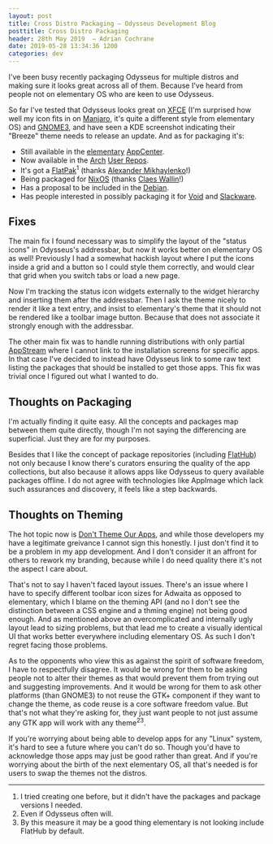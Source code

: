 ```yaml
---
layout: post
title: Cross Distro Packaging — Odysseus Development Blog
posttitle: Cross Distro Packaging
header: 28th May 2019  — Adrian Cochrane
date: 2019-05-28 13:34:36 1200
categories: dev
---
```


I've been busy recently packaging Odysseus for multiple distros and making sure it looks great across all of them. Because I've heard from people not on elementary OS who are keen to use Odysseus.

So far I've tested that Odysseus looks great on [XFCE](https://xfce.org/) (I'm surprised how well my icon fits in on [Manjaro](https://manjaro.org/), it's quite a different style from elementary OS) and [GNOME3](https://www.gnome.org/gnome-3/), and have seen a KDE screenshot indicating their "Breeze" theme needs to release an update. And as for packaging it's:

* Still available in the [elementary](https://elementary.io/) [AppCenter](https://appcenter.elementary.io/).
* Now available in the [Arch](https://www.archlinux.org/) [User Repos](https://aur.archlinux.org/).
* It's got a [FlatPak](https://flatpak.org/)<sup title="I tried creating one before, but it didn't have the packages and package versions I needed.">1</sup> (thanks [Alexander Mikhaylenko](https://github.com/alcinnz/Odysseus/commits?author=Exalm)!)
* Being packaged for [NixOS](https://nixos.org/) (thanks [Claes Wallin](https://github.com/alcinnz/Odysseus/commits?author=clacke)!)
* Has a proposal to be included in the [Debian](https://debian.org/).
* Has people interested in possibly packaging it for [Void](https://voidlinux.org/) and [Slackware](http://www.slackware.com/).

## Fixes
The main fix I found necessary was to simplify the layout of the "status icons" in Odysseus's addressbar, but now it works better on elementary OS as well! Previously I had a somewhat hackish layout where I put the icons inside a grid and a button so I could style them correctly, and would clear that grid when you switch tabs or load a new page.

Now I'm tracking the status icon widgets externally to the widget hierarchy and inserting them after the addressbar. Then I ask the theme nicely to render it like a text entry, and insist to elementary's theme that it should not be rendered like a toolbar image button. Because that does not associate it strongly enough with the addressbar.

The other main fix was to handle running distributions with only partial [AppStream](https://www.freedesktop.org/wiki/Distributions/AppStream/) where I cannot link to the installation screens for specific apps. In that case I've decided to instead have Odysseus link to some raw text listing the packages that should be installed to get those apps. This fix was trivial once I figured out what I wanted to do.

## Thoughts on Packaging
I'm actually finding it quite easy. All the concepts and packages map between them quite directly, though I'm not saying the differencing are superficial. Just they are for my purposes.

Besides that I like the concept of package repositories (including [FlatHub](https://flathub.org/home)) not only because I know there's curators ensuring the quality of the app collections, but also because it allows apps like Odysseus to query available packages offline. I do not agree with technologies like AppImage which lack such assurances and discovery, it feels like a step backwards.

## Thoughts on Theming
The hot topic now is [Don't Theme Our Apps](https://stopthemingmy.app/), and while those developers my have a legitimate greivance I cannot sign this honestly. I just don't find it to be a problem in my app development. And I don't consider it an affront for others to rework my branding, because while I do need quality there it's not the aspect I care about.

That's not to say I haven't faced layout issues. There's an issue where I have to specify different toolbar icon sizes for Adwaita as opposed to elementary, which I blame on the theming API (and no I don't see the distinction between a CSS engine and a thming engine) not being good enough. And as mentioned above an overcomplicated and internally ugly layout lead to sizing problems, but that lead me to create a visually identical UI that works better everywhere including elementary OS. As such I don't regret facing those problems.

As to the opponents who view this as against the spirit of software freedom, I have to respectfully disagree. It would be wrong for them to be asking people not to alter their themes as that would prevent them from trying out and suggesting improvements. And it would be wrong for them to ask other platforms (than GNOME3) to not reuse the GTK+ component if they want to change the theme, as code reuse is a core software freedom value. But that's not what they're asking for, they just want people to not just assume any GTK app will work with any theme<sup title="Even if Odysseus often will.">2</sup><sup title="By this measure it may be a good thing elementary is not looking to include FlatHub by default.">3</sup>.

If you're worrying about being able to develop apps for any "Linux" system, it's hard to see a future where you can't do so. Though you'd have to acknowledge those apps may just be good rather than great. And if you're worrying about the birth of the next elementary OS, all that's needed is for users to swap the themes not the distros.

---

1. I tried creating one before, but it didn't have the packages and package versions I needed.
2. Even if Odysseus often will.
3. By this measure it may be a good thing elementary is not looking include FlatHub by default.
